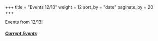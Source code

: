 +++
title = "Events 12/13"
weight = 12
sort_by = "date"
paginate_by = 20
+++

Events from 12/13!

##### [<i class="bi bi-bell-fill"></i> Current Events](@/events/_index.md)
